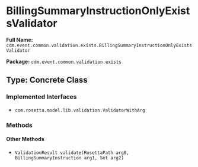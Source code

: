 # BillingSummaryInstructionOnlyExistsValidator

**Full Name:** `cdm.event.common.validation.exists.BillingSummaryInstructionOnlyExistsValidator`

**Package:** `cdm.event.common.validation.exists`

## Type: Concrete Class

### Implemented Interfaces

- `com.rosetta.model.lib.validation.ValidatorWithArg`

### Methods

#### Other Methods

- `ValidationResult validate(RosettaPath arg0, BillingSummaryInstruction arg1, Set arg2)`

